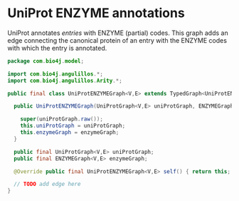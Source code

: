 
# UniProt ENZYME annotations

UniProt annotates *entries* with ENZYME (partial) codes. This graph adds an edge connecting the canonical protein of an entry with the ENZYME codes with which the entry is annotated.


```java
package com.bio4j.model;

import com.bio4j.angulillos.*;
import com.bio4j.angulillos.Arity.*;

public final class UniProtENZYMEGraph<V,E> extends TypedGraph<UniProtENZYMEGraph<V,E>,V,E> {

  public UniProtENZYMEGraph(UniProtGraph<V,E> uniProtGraph, ENZYMEGraph<V,E> enzymeGraph) {

    super(uniProtGraph.raw());
    this.uniProtGraph = uniProtGraph;
    this.enzymeGraph = enzymeGraph;
  }

  public final UniProtGraph<V,E> uniProtGraph;
  public final ENZYMEGraph<V,E> enzymeGraph;

  @Override public final UniProtENZYMEGraph<V,E> self() { return this; }

  // TODO add edge here
}

```




[main/java/com/bio4j/model/UniProtGraph.java]: UniProtGraph.java.md
[main/java/com/bio4j/model/UniProtENZYMEGraph.java]: UniProtENZYMEGraph.java.md
[main/java/com/bio4j/model/NCBITaxonomyGraph.java]: NCBITaxonomyGraph.java.md
[main/java/com/bio4j/model/UniRefGraph.java]: UniRefGraph.java.md
[main/java/com/bio4j/model/ENZYMEGraph.java]: ENZYMEGraph.java.md
[main/java/com/bio4j/model/UniProtNCBITaxonomyGraph.java]: UniProtNCBITaxonomyGraph.java.md
[main/java/com/bio4j/model/GOGraph.java]: GOGraph.java.md
[main/java/com/bio4j/model/UniProtGOGraph.java]: UniProtGOGraph.java.md
[main/java/com/bio4j/model/LinkGraph.java]: LinkGraph.java.md